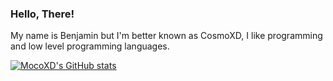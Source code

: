 ### Hello, There!

My name is Benjamin but I'm better known as CosmoXD, I like programming and low level programming languages.

[![MocoXD's GitHub stats](https://github-readme-stats.vercel.app/api?username=elcosmoxd&show_icons=true&theme=radical)](https://github.com/anuraghazra/github-readme-stats)


<!--
**ElCosmoXD/ElCosmoXD** is a ✨ _special_ ✨ repository because its `README.md` (this file) appears on your GitHub profile.

Here are some ideas to get you started:

- 🔭 I’m currently working on ...
- 🌱 I’m currently learning ...
- 👯 I’m looking to collaborate on ...
- 🤔 I’m looking for help with ...
- 💬 Ask me about ...
- 📫 How to reach me: ...
- 😄 Pronouns: ...
- ⚡ Fun fact: ...
-->
